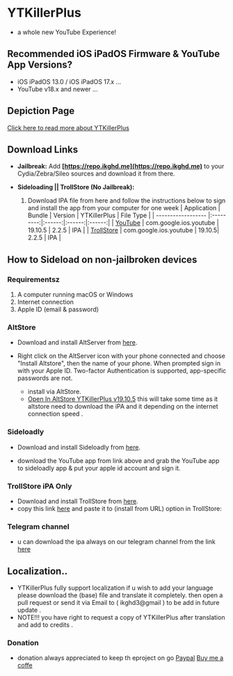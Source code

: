 # YTKillerPlus
* a whole new YouTube Experience!

## Recommended iOS iPadOS Firmware & YouTube App Versions?
* iOS iPadOS 13.0 / iOS iPadOS 17.x ...
* YouTube v18.x and newer ...


## Depiction Page
[Click here to read more about YTKillerPlus](https://repo.ikghd.me/depictions/?p=me.ikghd.ytkplus)

## Download Links

* **Jailbreak:** Add __[https://repo.ikghd.me](https://repo.ikghd.me)__ to your Cydia/Zebra/Sileo sources and download it from there.
* **Sideloading || TrollStore (No Jailbreak):**

    1. Download IPA file from here and follow the instructions below to sign and install the app from your computer for one week
        | Application | Bundle | Version | YTKillerPlus | File Type |
        | ------------------ |:---------:|:------:|:------:|:------:|
        | [YouTube](https://ikghd.site/ipa/YouTube_19.10.5_YTKillerPlus_2.2.5.ipa) | com.google.ios.youtube | 19.10.5 | 2.2.5 | IPA |
        | [TrollStore](https://ikghd.site/ipa/YouTube_19.10.5_YTKillerPlus_2.2.5_TrollStore.ipa) | com.google.ios.youtube | 19.10.5| 2.2.5 | IPA |


## How to Sideload on non-jailbroken devices
### Requirementsz
1. A computer running macOS or Windows
2. Internet connection
3. Apple ID (email & password)


### AltStore
* Download and install AltServer from [here](https://altstore.io).

* Right click on the AltServer icon with your phone connected and choose "Install Altstore", then the name of your phone. When prompted sign in with your Apple ID. Two-factor Authentication is supported, app-specific passwords are not.

    * install via AltStore.
    * [Open In AltStore YTKillerPlus v19.10.5](https://tinyurl.com/) this will take some time as it altstore need to download the iPA and it depending on the internet connection speed .



### Sideloadly
* Download and install Sideloadly from [here](https://sideloadly.io).

* download the YouTube app from link above and grab the YouTube app to sideloadly app & put your apple id account and sign it.


### TrollStore iPA Only
* Download and install TrollStore from [here](https://github.com/opa334/TrollStore).
* copy this link [here](https://ikghd.site/ipa/YouTube_19.10.5_YTKillerPlus_2.2.5_TrollStore.ipa) and paste it to (install from URL) option in TrollStore:


### Telegram channel
* u can download the ipa always on our telegram channel from the link [here](https://t.me/ikghdiPA)


## Localization..
* YTKillerPlus fully support localization if u wish to add your language please download the (base) file and translate it completely. then open a pull request or send it via Email to ( ikghd3@gmail ) to be add in future update .
* NOTE!!! you have right to request a copy of YTKillerPlus after translation and add to credits .

### Donation
* donation always appreciated to keep th eproject on go  [Paypal](https://www.paypal.com/donate/?hosted_button_id=HG4NT5LFR29DW) [Buy me a coffe](https://www.paypal.com/donate/?hosted_button_id=HG4NT5LFR29DW)
